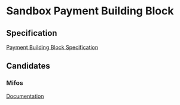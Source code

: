 # Sandbox Payment Building Block

## Specification
[Payment Building Block Specification](https://github.com/GovStackWorkingGroup/bb-payments)

## Candidates

### Mifos
[Documentation](./mifos-payment-hub/docs/1-main.md)